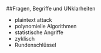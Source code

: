 ##Fragen, Begriffe und UNklarheiten
* plaintext attack
* polynomielle Algorithmen
* statistische Angriffe
* zyklisch
* Rundenschlüssel
